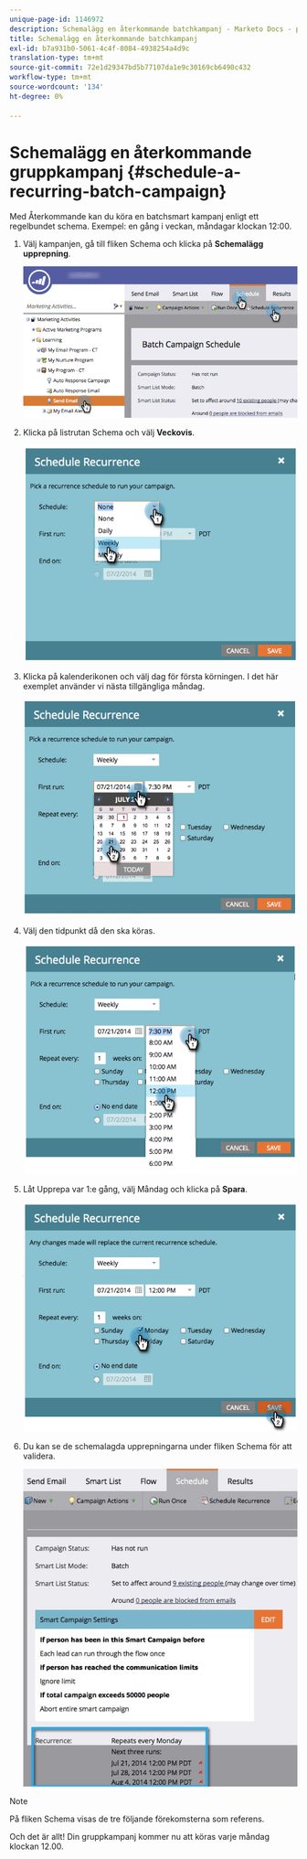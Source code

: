 ```yaml
---
unique-page-id: 1146972
description: Schemalägg en återkommande batchkampanj - Marketo Docs - produktdokumentation
title: Schemalägg en återkommande batchkampanj
exl-id: b7a931b0-5061-4c4f-8084-4938254a4d9c
translation-type: tm+mt
source-git-commit: 72e1d29347bd5b77107da1e9c30169cb6490c432
workflow-type: tm+mt
source-wordcount: '134'
ht-degree: 0%

---
```


# Schemalägg en återkommande gruppkampanj {#schedule-a-recurring-batch-campaign}

Med Återkommande kan du köra en batchsmart kampanj enligt ett regelbundet schema. Exempel: en gång i veckan, måndagar klockan 12:00.

1. Välj kampanjen, gå till fliken Schema och klicka på **Schemalägg upprepning**.

   ![](assets/recurrencehands-sendemail.png)

1. Klicka på listrutan Schema och välj **Veckovis**.

   ![](assets/image2014-9-22-11-3a41-3a42.png)

1. Klicka på kalenderikonen och välj dag för första körningen. I det här exemplet använder vi nästa tillgängliga måndag.

   ![](assets/image2014-9-22-11-3a41-3a46.png)

1. Välj den tidpunkt då den ska köras.

   ![](assets/image2014-9-22-11-3a41-3a49.png)

1. Låt Upprepa var 1:e gång, välj Måndag och klicka på **Spara**.

   ![](assets/image2014-9-22-11-3a41-3a53.png)

1. Du kan se de schemalagda upprepningarna under fliken Schema för att validera.

   ![](assets/recurrence.jpg)

>[!NOTE]
>
>På fliken Schema visas de tre följande förekomsterna som referens.

Och det är allt! Din gruppkampanj kommer nu att köras varje måndag klockan 12.00.

